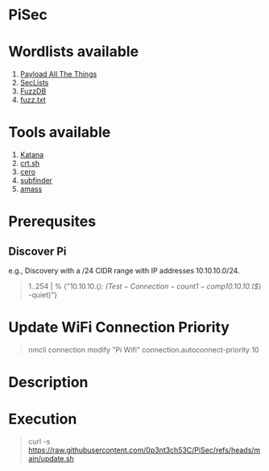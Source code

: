# PiSec

# Wordlists available

1. [Payload All The Things](https://github.com/swisskyrepo/PayloadsAllTheThings)
2. [SecLists](https://github.com/danielmiessler/SecLists)
3. [FuzzDB](https://github.com/fuzzdb-project/fuzzdb)
4. [fuzz.txt](https://github.com/Bo0oM/fuzz.txt)

# Tools available

1. [Katana](https://github.com/projectdiscovery/katana)
2. [crt.sh](https://crt.sh)
3. [cero](https://github.com/glebarez/cero)
4. [subfinder](https://github.com/projectdiscovery/subfinder)
5. [amass](https://github.com/owasp-amass/amass)

# Prerequsites

## Discover Pi
e.g., Discovery with a /24 CIDR range with IP addresses 10.10.10.0/24.
> 1..254 | % {"10.10.10.$($_): $(Test-Connection -count 1 -comp 10.10.10.$($_) -quiet)"}

# Update WiFi Connection Priority
> nmcli connection modify "Pi Wifi" connection.autoconnect-priority 10

# Description

# Execution
> curl -s https://raw.githubusercontent.com/0p3nt3ch53C/PiSec/refs/heads/main/update.sh 